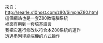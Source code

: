 來自：  
http://searle.x10host.com/z80/SimpleZ80.html  
這個網站也是一套Z80微電腦系統  
裡面有用到一套培基語言  
我把它進行修改以符合本Z80系統的運作  
透過串列埠終端機的方式操作  
